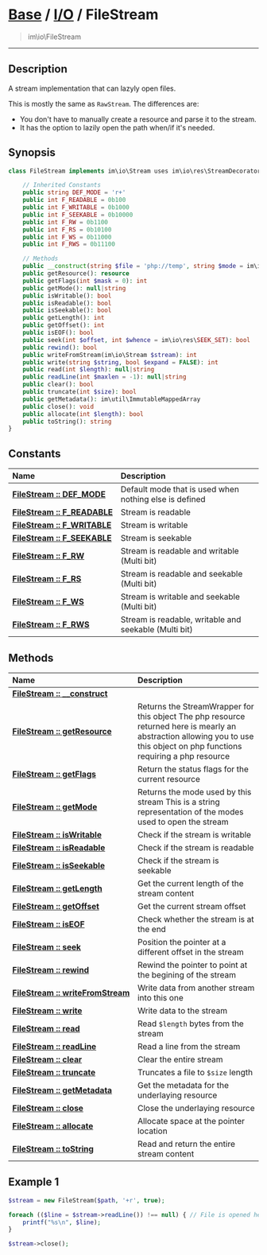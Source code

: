 # [Base](base.md) / [I/O](io.md) / FileStream
 > im\io\FileStream
____

## Description
A stream implementation that can lazyly open files.

This is mostly the same as `RawStream`. The differences are:

 - You don't have to manually create a resource and parse it to the stream.
 - It has the option to lazily open the path when/if it's needed.

## Synopsis
```php
class FileStream implements im\io\Stream uses im\io\res\StreamDecorator {

    // Inherited Constants
    public string DEF_MODE = 'r+'
    public int F_READABLE = 0b100
    public int F_WRITABLE = 0b1000
    public int F_SEEKABLE = 0b10000
    public int F_RW = 0b1100
    public int F_RS = 0b10100
    public int F_WS = 0b11000
    public int F_RWS = 0b11100

    // Methods
    public __construct(string $file = 'php://temp', string $mode = im\io\Stream::DEF_MODE, bool $lazy = FALSE)
    public getResource(): resource
    public getFlags(int $mask = 0): int
    public getMode(): null|string
    public isWritable(): bool
    public isReadable(): bool
    public isSeekable(): bool
    public getLength(): int
    public getOffset(): int
    public isEOF(): bool
    public seek(int $offset, int $whence = im\io\res\SEEK_SET): bool
    public rewind(): bool
    public writeFromStream(im\io\Stream $stream): int
    public write(string $string, bool $expand = FALSE): int
    public read(int $length): null|string
    public readLine(int $maxlen = -1): null|string
    public clear(): bool
    public truncate(int $size): bool
    public getMetadata(): im\util\ImmutableMappedArray
    public close(): void
    public allocate(int $length): bool
    public toString(): string
}
```

## Constants
| Name | Description |
| :--- | :---------- |
| [__FileStream&nbsp;::&nbsp;DEF\_MODE__](io-FileStream-prop_DEF_MODE.md) | Default mode that is used when nothing else is defined |
| [__FileStream&nbsp;::&nbsp;F\_READABLE__](io-FileStream-prop_F_READABLE.md) | Stream is readable |
| [__FileStream&nbsp;::&nbsp;F\_WRITABLE__](io-FileStream-prop_F_WRITABLE.md) | Stream is writable |
| [__FileStream&nbsp;::&nbsp;F\_SEEKABLE__](io-FileStream-prop_F_SEEKABLE.md) | Stream is seekable |
| [__FileStream&nbsp;::&nbsp;F\_RW__](io-FileStream-prop_F_RW.md) | Stream is readable and writable (Multi bit) |
| [__FileStream&nbsp;::&nbsp;F\_RS__](io-FileStream-prop_F_RS.md) | Stream is readable and seekable (Multi bit) |
| [__FileStream&nbsp;::&nbsp;F\_WS__](io-FileStream-prop_F_WS.md) | Stream is writable and seekable (Multi bit) |
| [__FileStream&nbsp;::&nbsp;F\_RWS__](io-FileStream-prop_F_RWS.md) | Stream is readable, writable and seekable (Multi bit) |

## Methods
| Name | Description |
| :--- | :---------- |
| [__FileStream&nbsp;::&nbsp;\_\_construct__](io-FileStream-__construct.md) |  |
| [__FileStream&nbsp;::&nbsp;getResource__](io-FileStream-getResource.md) | Returns the StreamWrapper for this object  The php resource returned here is mearly an abstraction allowing you to use this object on php functions requiring a php resource |
| [__FileStream&nbsp;::&nbsp;getFlags__](io-FileStream-getFlags.md) | Return the status flags for the current resource |
| [__FileStream&nbsp;::&nbsp;getMode__](io-FileStream-getMode.md) | Returns the mode used by this stream  This is a string representation of the modes used to open the stream |
| [__FileStream&nbsp;::&nbsp;isWritable__](io-FileStream-isWritable.md) | Check if the stream is writable |
| [__FileStream&nbsp;::&nbsp;isReadable__](io-FileStream-isReadable.md) | Check if the stream is readable |
| [__FileStream&nbsp;::&nbsp;isSeekable__](io-FileStream-isSeekable.md) | Check if the stream is seekable |
| [__FileStream&nbsp;::&nbsp;getLength__](io-FileStream-getLength.md) | Get the current length of the stream content |
| [__FileStream&nbsp;::&nbsp;getOffset__](io-FileStream-getOffset.md) | Get the current stream offset |
| [__FileStream&nbsp;::&nbsp;isEOF__](io-FileStream-isEOF.md) | Check whether the stream is at the end |
| [__FileStream&nbsp;::&nbsp;seek__](io-FileStream-seek.md) | Position the pointer at a different offset in the stream |
| [__FileStream&nbsp;::&nbsp;rewind__](io-FileStream-rewind.md) | Rewind the pointer to point at the begining of the stream |
| [__FileStream&nbsp;::&nbsp;writeFromStream__](io-FileStream-writeFromStream.md) | Write data from another stream into this one |
| [__FileStream&nbsp;::&nbsp;write__](io-FileStream-write.md) | Write data to the stream |
| [__FileStream&nbsp;::&nbsp;read__](io-FileStream-read.md) | Read `$length` bytes from the stream |
| [__FileStream&nbsp;::&nbsp;readLine__](io-FileStream-readLine.md) | Read a line from the stream |
| [__FileStream&nbsp;::&nbsp;clear__](io-FileStream-clear.md) | Clear the entire stream |
| [__FileStream&nbsp;::&nbsp;truncate__](io-FileStream-truncate.md) | Truncates a file to `$size` length |
| [__FileStream&nbsp;::&nbsp;getMetadata__](io-FileStream-getMetadata.md) | Get the metadata for the underlaying resource |
| [__FileStream&nbsp;::&nbsp;close__](io-FileStream-close.md) | Close the underlaying resource |
| [__FileStream&nbsp;::&nbsp;allocate__](io-FileStream-allocate.md) | Allocate space at the pointer location |
| [__FileStream&nbsp;::&nbsp;toString__](io-FileStream-toString.md) | Read and return the entire stream content |

## Example 1
```php
$stream = new FileStream($path, '+r', true);

foreach (($line = $stream->readLine()) !== null) { // File is opened here
    printf("%s\n", $line);
}

$stream->close();
```
